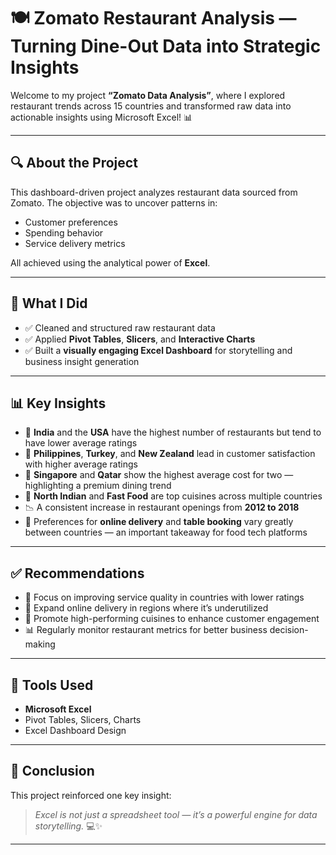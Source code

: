 # 🍽️ Zomato Restaurant Analysis — Turning Dine-Out Data into Strategic Insights

Welcome to my project **“Zomato Data Analysis”**, where I explored restaurant trends across 15 countries and transformed raw data into actionable insights using Microsoft Excel! 📊

---

## 🔍 About the Project

This dashboard-driven project analyzes restaurant data sourced from Zomato. The objective was to uncover patterns in:

* Customer preferences
* Spending behavior
* Service delivery metrics

All achieved using the analytical power of **Excel**.

---

## 💼 What I Did

* ✅ Cleaned and structured raw restaurant data
* ✅ Applied **Pivot Tables**, **Slicers**, and **Interactive Charts**
* ✅ Built a **visually engaging Excel Dashboard** for storytelling and business insight generation

---

## 📊 Key Insights

* 🍴 **India** and the **USA** have the highest number of restaurants but tend to have lower average ratings
* 🌟 **Philippines**, **Turkey**, and **New Zealand** lead in customer satisfaction with higher average ratings
* 💸 **Singapore** and **Qatar** show the highest average cost for two — highlighting a premium dining trend
* 🥘 **North Indian** and **Fast Food** are top cuisines across multiple countries
* 📉 A consistent increase in restaurant openings from **2012 to 2018**
* 📲 Preferences for **online delivery** and **table booking** vary greatly between countries — an important takeaway for food tech platforms

---

## ✅ Recommendations

* 🔧 Focus on improving service quality in countries with lower ratings
* 🛵 Expand online delivery in regions where it’s underutilized
* 📍 Promote high-performing cuisines to enhance customer engagement
* 📊 Regularly monitor restaurant metrics for better business decision-making

---

## 🧠 Tools Used

* **Microsoft Excel**
* Pivot Tables, Slicers, Charts
* Excel Dashboard Design

---

## 📌 Conclusion

This project reinforced one key insight:

> *Excel is not just a spreadsheet tool — it’s a powerful engine for data storytelling.* 💻✨

---

